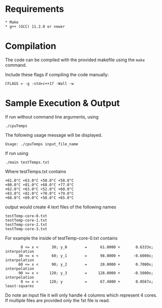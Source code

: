 # Requirements

	* Make
	* g++ (GCC) 11.2.0 or newer

# Compilation

The code can be compiled with the provided makefile using the `make` command.

Include these flags if compiling the code manually:

```
CFLAGS = -g -std=c++17 -Wall -w

```

# Sample Execution & Output

If run without command line arguments, using

```
./cpuTemps
```

The following usage message will be displayed.
```
Usage: ./cpuTemps input_file_name
```

If run using

```
./main testTemps.txt
```

Where testTemps.txt contains

```
+61.0°C +63.0°C +50.0°C +58.0°C
+80.0°C +81.0°C +68.0°C +77.0°C
+62.0°C +63.0°C +52.0°C +60.0°C
+83.0°C +82.0°C +70.0°C +79.0°C
+68.0°C +69.0°C +58.0°C +65.0°C
```

output would create 4 text files of the following names

```
testTemp-core-0.txt
testTemp-core-1.txt
testTemp-core-2.txt
testTemp-core-3.txt
```

For example the inside of testTemp-core-0.txt contains
```
       0 <= x <      30; y_0        =      61.0000 +       0.6333x; interpolation
      30 <= x <      60; y_1        =      98.0000 +      -0.6000x; interpolation
      60 <= x <      90; y_2        =      20.0000 +       0.7000x; interpolation
      90 <= x <     120; y_3        =     128.0000 +      -0.5000x; interpolation
       0 <= x <     120; y          =      67.4000 +       0.0567x; least-squares

```

Do note an input file it will only handle 4 columns which represent 4 cores. If multiple files are provided only the 1st file is read.